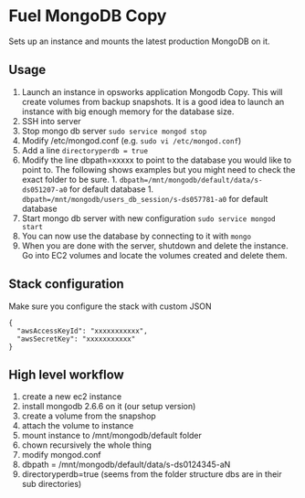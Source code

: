 Fuel MongoDB Copy
=================

Sets up an instance and mounts the latest production MongoDB on it.

Usage
-----

1. Launch an instance in opsworks application Mongodb Copy. This will create volumes from backup snapshots. It is a good idea to launch an instance with big enough memory for the database size.
1. SSH into server
1. Stop mongo db server `sudo service mongod stop`
1. Modify /etc/mongod.conf (e.g. `sudo vi /etc/mongod.conf`)
  1. Add a line `directoryperdb = true`
  1. Modify the line dbpath=xxxxx to point to the database you would like to point to. The following shows examples but you might need to check the exact folder to be sure.
    1. `dbpath=/mnt/mongodb/default/data/s-ds051207-a0` for default database
    1. `dbpath=/mnt/mongodb/users_db_session/s-ds057781-a0` for default database
1. Start mongo db server with new configuration `sudo service mongod start`
1. You can now use the database by connecting to it with `mongo`
1. When you are done with the server, shutdown and delete the instance. Go into EC2 volumes and locate the volumes created and delete them.

Stack configuration
-------------------

Make sure you configure the stack with custom JSON

    {
      "awsAccessKeyId": "xxxxxxxxxxx",
      "awsSecretKey": "xxxxxxxxxxx"
    }

High level workflow
-------------------

1. create a new ec2 instance
1. install mongodb 2.6.6 on it (our setup version)
1. create a volume from the snapshop
1. attach the volume to instance
1. mount instance to /mnt/mongodb/default folder
1. chown recursively the whole thing
1. modify mongod.conf
1. dbpath = /mnt/mongodb/default/data/s-ds0124345-aN
1. directoryperdb=true (seems from the folder structure dbs are in their sub directories)
